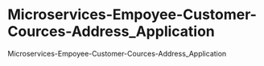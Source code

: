# Microservices-Empoyee-Customer-Cources-Address_Application
Microservices-Empoyee-Customer-Cources-Address_Application

